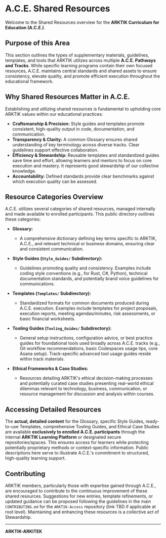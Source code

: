 # A.C.E. Shared Resources

Welcome to the Shared Resources overview for the **ARKTIK Curriculum for Education (A.C.E.)**.

## Purpose of this Area

This section outlines the types of supplementary materials, guidelines, templates, and tools that ARKTIK utilizes across multiple **A.C.E. Pathways and Tracks**. While specific learning programs contain their own focused resources, A.C.E. maintains central standards and shared assets to ensure consistency, elevate quality, and promote efficient execution throughout the educational framework.

## Why Shared Resources Matter in A.C.E.

Establishing and utilizing shared resources is fundamental to upholding core ARKTIK values within our educational practices:

*   **Craftsmanship & Precision:** Style guides and templates promote consistent, high-quality output in code, documentation, and communication.
*   **Transparency & Clarity:** A common Glossary ensures shared understanding of key terminology across diverse tracks. Clear guidelines support effective collaboration.
*   **Efficiency & Stewardship:** Reusable templates and standardized guides save time and effort, allowing learners and mentors to focus on core execution and mastery. It represents good stewardship of our collective knowledge.
*   **Accountability:** Defined standards provide clear benchmarks against which execution quality can be assessed.

## Resource Categories Overview

A.C.E. utilizes several categories of shared resources, managed internally and made available to enrolled participants. This public directory outlines these categories:

*   **Glossary:**
    *   A comprehensive dictionary defining key terms specific to ARKTIK, A.C.E., and relevant technical or business domains, ensuring clear and consistent communication.

*   **Style Guides (`Style_Guides/` Subdirectory):**
    *   Guidelines promoting quality and consistency. Examples include coding style conventions (e.g., for Rust, C#, Python), technical documentation standards, and potentially brand voice guidelines for communications.

*   **Templates (`Templates/` Subdirectory):**
    *   Standardized formats for common documents produced during A.C.E. execution. Examples include templates for project proposals, execution reports, meeting agendas/minutes, risk assessments, or basic financial worksheets.

*   **Tooling Guides (`Tooling_Guides/` Subdirectory):**
    *   General setup instructions, configuration advice, or best practice guides for foundational tools used broadly across A.C.E. tracks (e.g., Git workflow recommendations, basic Codespaces usage tips, core Asana setup). Track-specific advanced tool usage guides reside within track materials.

*   **Ethical Frameworks & Case Studies:**
    *   Resources detailing ARKTIK's ethical decision-making processes and potentially curated case studies presenting real-world ethical dilemmas relevant to technology, business, communication, or resource management for discussion and analysis within courses.

## Accessing Detailed Resources

The **actual, detailed content** for the Glossary, specific Style Guides, ready-to-use Templates, comprehensive Tooling Guides, and Ethical Case Studies are available **exclusively to enrolled A.C.E. participants** through the internal **ARKTIK Learning Platform** or designated secure repositories/spaces. This ensures access for learners while protecting potentially proprietary methods or context-specific information. Public descriptions here serve to illustrate A.C.E.'s commitment to structured, high-quality learning support.

## Contributing

ARKTIK members, particularly those with expertise gained through A.C.E., are encouraged to contribute to the continuous improvement of these shared resources. Suggestions for new entries, template refinements, or updated guidance can be proposed following the guidelines in the main `CONTRIBUTING.md` for the `ARKTIK-Access` repository (link TBD if applicable at root level). Maintaining and enhancing these resources is a collective act of Stewardship.

---
**ARKTIK-ARKITEK**
